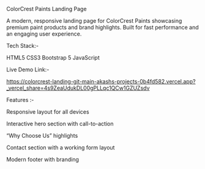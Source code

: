 ColorCrest Paints Landing Page

A modern, responsive landing page for ColorCrest Paints showcasing premium paint products and brand highlights. Built for fast performance and an engaging user experience.

Tech Stack:-

HTML5
CSS3
Bootstrap 5
JavaScript

Live Demo Link:-

https://colorcrest-landing-git-main-akashs-projects-0b4fd582.vercel.app?_vercel_share=4s9ZeaUdukDL00gPLLqc1QCw1GZUZsdv


Features :-

Responsive layout for all devices

Interactive hero section with call-to-action

“Why Choose Us” highlights

Contact section with a working form layout

Modern footer with branding